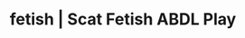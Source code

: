 ---
categories:
- Queer Kinks
- Gender-Fluid
- Inclusive Desire
- Roleplay Fantasies
- Sensual Cosplay
image: /assets/images/1747713802156.webp
layout: post
schema:
  description: Premium adult content featuring ABDL Play, Scat Fetish. High-quality
    images with provocative themes.
  keywords:
  - ABDL Play
  - Gothic Erotica
  - Scat Fetish
  - Alt Romance
  - Sensual Cosplay
  - Nerdy Seduction
  name: 1747713802156 | ABDL Play Scat Fetish
  type: VisualArtwork
seo:
  description: Featured content with exclusive Scat Fetish, ABDL Play. HD images available.
  keywords: Scat Fetish, ABDL Play
  og_image: /assets/images/1747713802156.webp
  schema_type: VisualArtwork
tags:
- '#fetish'
- ABDL Play
- Scat Fetish
title: fetish | Scat Fetish ABDL Play
---